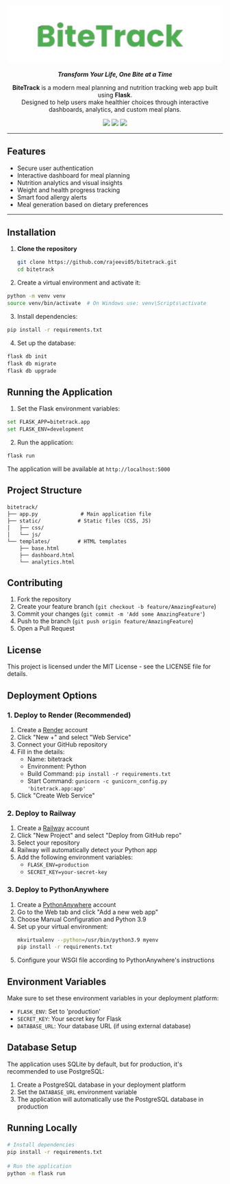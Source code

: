 <p align="center">
  <img src="biteTrack_logo.png" alt="BiteTrack Logo" width="500"/>
</p>

<p align="center"><em><strong>Transform Your Life, One Bite at a Time </strong></em></p>

<p align="center">
  <strong>BiteTrack</strong> is a modern meal planning and nutrition tracking web app built using <strong>Flask</strong>.<br/>
  Designed to help users make healthier choices through interactive dashboards, analytics, and custom meal plans.
</p>

<p align="center">
  <img src="https://img.shields.io/badge/Python-3.9+-blue?style=for-the-badge&logo=python"/>
  <img src="https://img.shields.io/badge/Flask-2.x-black?style=for-the-badge&logo=flask"/>
  <img src="https://img.shields.io/badge/License-MIT-green?style=for-the-badge"/>
</p>

---

##  Features

-  Secure user authentication  
-  Interactive dashboard for meal planning  
-  Nutrition analytics and visual insights  
-  Weight and health progress tracking  
-  Smart food allergy alerts  
-  Meal generation based on dietary preferences  


---

##  Installation

1. **Clone the repository**
   ```bash
   git clone https://github.com/rajeevi05/bitetrack.git
   cd bitetrack


2. Create a virtual environment and activate it:
  ```bash
  python -m venv venv
  source venv/bin/activate  # On Windows use: venv\Scripts\activate
  ```

3. Install dependencies:
  ```bash
  pip install -r requirements.txt
  ```

4. Set up the database:
  ```bash
  flask db init
  flask db migrate
  flask db upgrade
  ```

## Running the Application

1. Set the Flask environment variables:
  ```bash
  set FLASK_APP=bitetrack.app
  set FLASK_ENV=development
  ```

2. Run the application:
  ```bash
  flask run
  ```

The application will be available at `http://localhost:5000`

## Project Structure

```
bitetrack/
├── app.py              # Main application file
├── static/            # Static files (CSS, JS)
│   ├── css/
│   └── js/
└── templates/         # HTML templates
    ├── base.html
    ├── dashboard.html
    └── analytics.html
```

## Contributing

1. Fork the repository
2. Create your feature branch (`git checkout -b feature/AmazingFeature`)
3. Commit your changes (`git commit -m 'Add some AmazingFeature'`)
4. Push to the branch (`git push origin feature/AmazingFeature`)
5. Open a Pull Request

## License

This project is licensed under the MIT License - see the LICENSE file for details.

## Deployment Options

### 1. Deploy to Render (Recommended)

1. Create a [Render](https://render.com) account
2. Click "New +" and select "Web Service"
3. Connect your GitHub repository
4. Fill in the details:
   - Name: bitetrack
   - Environment: Python
   - Build Command: `pip install -r requirements.txt`
   - Start Command: `gunicorn -c gunicorn_config.py 'bitetrack.app:app'`
5. Click "Create Web Service"

### 2. Deploy to Railway

1. Create a [Railway](https://railway.app) account
2. Click "New Project" and select "Deploy from GitHub repo"
3. Select your repository
4. Railway will automatically detect your Python app
5. Add the following environment variables:
   - `FLASK_ENV=production`
   - `SECRET_KEY=your-secret-key`

### 3. Deploy to PythonAnywhere

1. Create a [PythonAnywhere](https://www.pythonanywhere.com) account
2. Go to the Web tab and click "Add a new web app"
3. Choose Manual Configuration and Python 3.9
4. Set up your virtual environment:
   ```bash
   mkvirtualenv --python=/usr/bin/python3.9 myenv
   pip install -r requirements.txt
   ```
5. Configure your WSGI file according to PythonAnywhere's instructions

## Environment Variables

Make sure to set these environment variables in your deployment platform:

- `FLASK_ENV`: Set to 'production'
- `SECRET_KEY`: Your secret key for Flask
- `DATABASE_URL`: Your database URL (if using external database)

## Database Setup

The application uses SQLite by default, but for production, it's recommended to use PostgreSQL:

1. Create a PostgreSQL database in your deployment platform
2. Set the `DATABASE_URL` environment variable
3. The application will automatically use the PostgreSQL database in production

## Running Locally

```bash
# Install dependencies
pip install -r requirements.txt

# Run the application
python -m flask run
```


